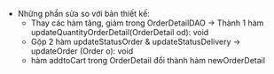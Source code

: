 - Những phần sửa so với bản thiết kế:
	+ Thay các hàm tăng, giảm trong OrderDetailDAO -> Thành 1 hàm updateQuantityOrderDetail(OrderDetail od): void
	+ Gộp 2 hàm updateStatusOrder & updateStatusDelivery -> updateOrder (Order o): void
	+ hàm addtoCart trong OrderDetail đổi thành hàm newOrderDetail